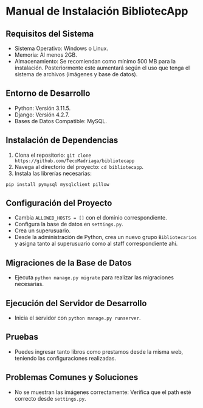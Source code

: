 # Manual de Instalación BibliotecApp

## Requisitos del Sistema

- Sistema Operativo: Windows o Linux.
- Memoria: Al menos 2GB.
- Almacenamiento: Se recomiendan como mínimo 500 MB para la instalación. Posteriormente este aumentará según el uso que tenga el sistema de archivos (imágenes y base de datos).

## Entorno de Desarrollo

- Python: Versión 3.11.5.
- Django: Versión 4.2.7.
- Bases de Datos Compatible: MySQL.

## Instalación de Dependencias

1. Clona el repositorio: `git clone https://github.com/TecoMadriaga/bibliotecapp`
2. Navega al directorio del proyecto: `cd bibliotecapp`.
3. Instala las librerías necesarias: 

```
pip install pymysql mysqlclient pillow
```

## Configuración del Proyecto

- Cambia `ALLOWED_HOSTS = []` con el dominio correspondiente.
- Configura la base de datos en `settings.py`.
- Crea un superusuario.
- Desde la administración de Python, crea un nuevo grupo `Bibliotecarios` y asigna tanto al superusuario como al staff correspondiente ahí.

## Migraciones de la Base de Datos

- Ejecuta `python manage.py migrate` para realizar las migraciones necesarias.

## Ejecución del Servidor de Desarrollo

- Inicia el servidor con `python manage.py runserver`.

## Pruebas

- Puedes ingresar tanto libros como prestamos desde la misma web, teniendo las configuraciones realizadas.

## Problemas Comunes y Soluciones

- No se muestran las imágenes correctamente: Verifica que el path esté correcto desde `settings.py`.
